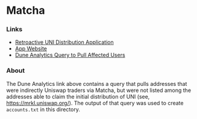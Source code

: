 # Matcha

### Links
- [Retroactive UNI Distribution Application](https://gov.uniswap.org/t/application-for-retroactive-proxy-contract-airdrop-for-projects-apps/3221/18?u=fulviamorales)
- [App Website](https://matcha.xyz/)
- [Dune Analytics Query to Pull Affected Users](https://explore.duneanalytics.com/queries/10532/source#20924)

### About
The Dune Analytics link above contains a query that pulls addresses that were indirectly Uniswap traders via Matcha, but were not listed among the addresses able to claim the initial distribution of UNI (see, https://mrkl.uniswap.org/). The output of that query was used to create `accounts.txt` in this directory.
